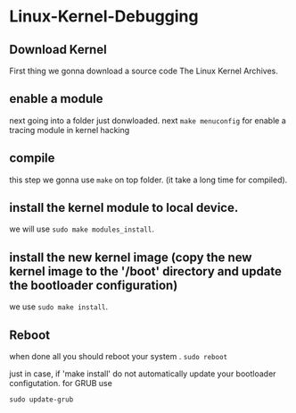 # Linux-Kernel-Debugging

## Download Kernel
First thing we gonna download a source code The Linux Kernel Archives. 

## enable a module
next going into a folder just donwloaded. next ```make menuconfig``` for enable a tracing module in kernel hacking

## compile
this step we gonna use ```make``` on top folder. (it take a long time for compiled).

## install the kernel module to local device.
we will use ```sudo make modules_install```.

## install the new kernel image (copy the new kernel image to the '/boot' directory and update the bootloader configuration)
we use ```sudo make install```.

## Reboot
when done all you should reboot your system .
```sudo reboot```

just in case, if 'make install' do not automatically update your bootloader configutation. for GRUB use 
```
sudo update-grub
```

